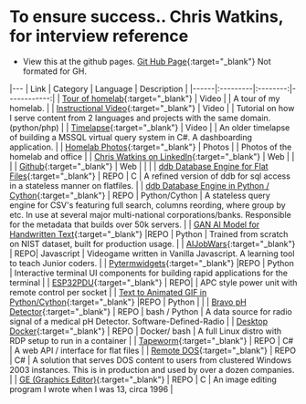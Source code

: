 # To ensure success.. Chris Watkins, for interview reference
- View this at the github pages. [Git Hub Page](https://chris17453.github.io/interview/){:target="_blank"} Not formated for GH.
  
|---
| Link | Category | Language | Description |
|------|:---------|:--------:|------------:|
| [Tour of homelab](https://www.youtube.com/watch?v=JJKnIDl8ob0){:target="_blank"} | Video | | A tour of my homelab. |
| [Instructional Video](https://www.youtube.com/watch?v=tTli8XvmKPs){:target="_blank"} | Video | | Tutorial on how I serve content from 2 languages and projects with the same domain. (python/php)  |
| [Timelapse](https://www.youtube.com/watch?v=gtIbHOxGvK4){:target="_blank"} | Video | | An older timelapse of building a MSSQL virtual query system in C#. A dashboarding application. |
| [Homelab Photos](https://github.com/chris17453/homelab){:target="_blank"} | Photos | | Photos of the homelab and office |
| [Chris Watkins on LinkedIn](https://www.linkedin.com/in/chris17453/){:target="_blank"} | Web | | |
| [Github](https://github.com/chris17453){:target="_blank"} | Web | | |
| [ddb Database Engine for Flat Files](https://github.com/watkinslabs/ddb){:target="_blank"} | REPO | C | A refined version of ddb for sql access in a stateless manner on flatfiles. |
| [ddb Database Engine in Python / Cython](https://github.com/chris17453/ddb){:target="_blank"} | REPO | Python/Cython | A stateless query engine for CSV's featuring full search, columns reording, where group by etc. In use at several major multi-national corporations/banks. Responsible for the metadata that builds over 50k servers. |
| [GAN AI Model for Handwritten Text](https://github.com/chris17453/cgan-MNIST-refactored.git){:target="_blank"} |REPO | Python | Trained from scratch on NIST dataset, built for production usage. |
| [AIJobWars](https://github.com/chris17453/aijobwars){:target="_blank"} | REPO| Javascript | Videogame written in Vanilla Javascript. A learning tool to teach Junior coders. |
| [Pytermwidgets](https://github.com/chris17453/py-term-widgets){:target="_blank"} |REPO | Python | Interactive terminal UI components for building rapid applications for the terminal |
| [ESP32PDU](https://github.com/chris17453/esp32pdu){:target="_blank"} | REPO| | APC style power unit with remote control per socket |
| [Text to Animated GIF in Python/Cython](https://github.com/chris17453/ttygif){:target="_blank"} |REPO | Python | |
| [Bravo pH Detector](https://github.com/chris17453/bravo_pH){:target="_blank"} | REPO | bash / Python | A data source for radio signal of a medical pH Detector. Software-Defined-Radio |
| [Desktop Docker](https://github.com/chris17453/desktop-docker){:target="_blank"} | REPO | Docker/ bash | A full Linux distro with RDP setup to run in a container |
| [Tapeworm](https://github.com/chris17453/tapeworm){:target="_blank"} | REPO | C# | A web API / interface for flat files |
| [Remote DOS](https://github.com/chris17453/remotedos){:target="_blank"} | REPO | C# | A solution that serves DOS content to users from clustered Windows 2003 instances. This is in production and used by over a dozen companies. |
| [GE (Graphics Editor)](https://github.com/chris17453/ge){:target="_blank"} | REPO | C | An image editing program I wrote when I was 13, circa 1996 |
